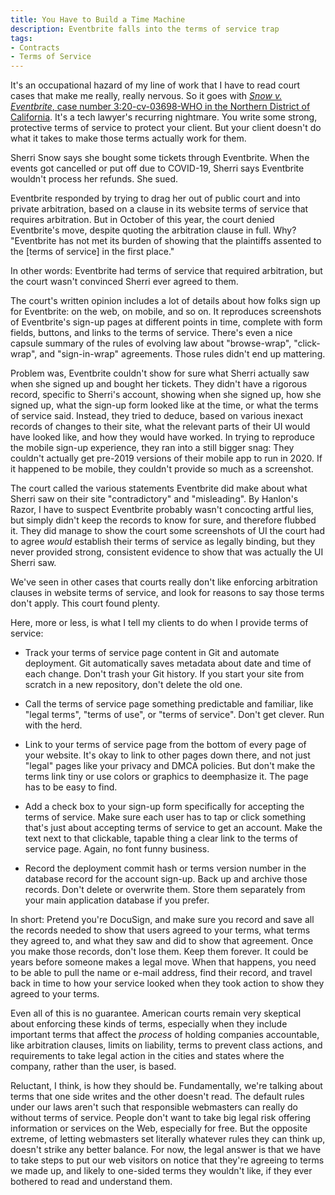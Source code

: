 ```yaml
---
title: You Have to Build a Time Machine
description: Eventbrite falls into the terms of service trap
tags:
- Contracts
- Terms of Service
---
```


It's an occupational hazard of my line of work that I have to read court cases that make me really, really nervous.  So it goes with [_Snow v. Eventbrite_, case number 3:20-cv-03698-WHO in the Northern District of California](https://www.courtlistener.com/docket/17223027/snow-v-eventbrite-inc/).  It's a tech lawyer's recurring nightmare.  You write some strong, protective terms of service to protect your client.  But your client doesn't do what it takes to make those terms actually work for them.

Sherri Snow says she bought some tickets through Eventbrite.  When the events got cancelled or put off due to COVID-19, Sherri says Eventbrite wouldn't process her refunds.  She sued.

Eventbrite responded by trying to drag her out of public court and into private arbitration, based on a clause in its website terms of service that requires arbitration.  But in October of this year, the court denied Eventbrite's move, despite quoting the arbitration clause in full.  Why?  "Eventbrite has not met its burden of showing that the plaintiffs assented to the [terms of service] in the first place."

In other words: Eventbrite had terms of service that required arbitration, but the court wasn't convinced Sherri ever agreed to them.

The court's written opinion includes a lot of details about how folks sign up for Eventbrite: on the web, on mobile, and so on.  It reproduces screenshots of Eventbrite's sign-up pages at different points in time, complete with form fields, buttons, and links to the terms of service.  There's even a nice capsule summary of the rules of evolving law about "browse-wrap", "click-wrap", and "sign-in-wrap" agreements.  Those rules didn't end up mattering.

Problem was, Eventbrite couldn't show for sure what Sherri actually saw when she signed up and bought her tickets.  They didn't have a rigorous record, specific to Sherri's account, showing when she signed up, how she signed up, what the sign-up form looked like at the time, or what the terms of service said.  Instead, they tried to deduce, based on various inexact records of changes to their site, what the relevant parts of their UI would have looked like, and how they would have worked.  In trying to reproduce the mobile sign-up experience, they ran into a still bigger snag: They couldn't actually get pre-2019 versions of their mobile app to run in 2020.  If it happened to be mobile, they couldn't provide so much as a screenshot.

The court called the various statements Eventbrite did make about what Sherri saw on their site "contradictory" and "misleading".  By Hanlon's Razor, I have to suspect Eventbrite probably wasn't concocting artful lies, but simply didn't keep the records to know for sure, and therefore flubbed it.  They did manage to show the court some screenshots of UI the court had to agree _would_ establish their terms of service as legally binding, but they never provided strong, consistent evidence to show that was actually the UI Sherri saw.

We've seen in other cases that courts really don't like enforcing arbitration clauses in website terms of service, and look for reasons to say those terms don't apply.  This court found plenty.

Here, more or less, is what I tell my clients to do when I provide terms of service:

- Track your terms of service page content in Git and automate deployment.  Git automatically saves metadata about date and time of each change.  Don't trash your Git history.  If you start your site from scratch in a new repository, don't delete the old one.

- Call the terms of service page something predictable and familiar, like "legal terms", "terms of use", or "terms of service".  Don't get clever.  Run with the herd.

- Link to your terms of service page from the bottom of every page of your website.  It's okay to link to other pages down there, and not just "legal" pages like your privacy and DMCA policies.  But don't make the terms link tiny or use colors or graphics to deemphasize it.  The page has to be easy to find.

- Add a check box to your sign-up form specifically for accepting the terms of service.  Make sure each user has to tap or click something that's just about accepting terms of service to get an account.  Make the text next to that clickable, tapable thing a clear link to the terms of service page.  Again, no font funny business.

- Record the deployment commit hash or terms version number in the database record for the account sign-up.  Back up and archive those records.  Don't delete or overwrite them. Store them separately from your main application database if you prefer.

In short: Pretend you're DocuSign, and make sure you record and save all the records needed to show that users agreed to your terms, what terms they agreed to, and what they saw and did to show that agreement.  Once you make those records, don't lose them.  Keep them forever.  It could be years before someone makes a legal move.  When that happens, you need to be able to pull the name or e-mail address, find their record, and travel back in time to how your service looked when they took action to show they agreed to your terms.

Even all of this is no guarantee.  American courts remain very skeptical about enforcing these kinds of terms, especially when they include important terms that affect the _process_ of holding companies accountable, like arbitration clauses, limits on liability, terms to prevent class actions, and requirements to take legal action in the cities and states where the company, rather than the user, is based.

Reluctant, I think, is how they should be.  Fundamentally, we're talking about terms that one side writes and the other doesn't read.  The default rules under our laws aren't such that responsible webmasters can really do without terms of service.  People don't want to take big legal risk offering information or services on the Web, especially for free.  But the opposite extreme, of letting webmasters set literally whatever rules they can think up, doesn't strike any better balance.  For now, the legal answer is that we have to take steps to put our web visitors on notice that they're agreeing to terms we made up, and likely to one-sided terms they wouldn't like, if they ever bothered to read and understand them.
